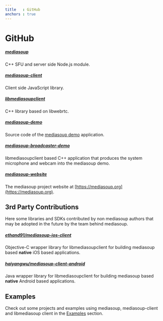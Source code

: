 ```yaml
---
title   : GitHub
anchors : true
---
```



# GitHub

##### [mediasoup](https://github.com/versatica/mediasoup/)

C++ SFU and server side Node.js module.


##### [mediasoup-client](https://github.com/versatica/mediasoup-client/)

Client side JavaScript library.


##### [libmediasoupclient](https://github.com/versatica/libmediasoupclient/)

C++ library based on libwebrtc.

##### [mediasoup-demo](https://github.com/versatica/mediasoup-demo/)


Source code of the [mediasoup demo](https://demo.mediasoup.org) application.


##### [mediasoup-broadcaster-demo](https://github.com/versatica/mediasoup-broadcaster-demo/)

libmediasoupclient based C++ application that produces the system microphone and webcam into the mediasoup demo.


##### [mediasoup-website](https://github.com/versatica/mediasoup-website/)

The mediasoup project website at [https://mediasoup.org](https://mediasoup.org).


## 3rd Party Contributions

Here some libraries and SDKs contributed by non mediasoup authors that may be adopted in the future by the team behind mediasoup.


##### [ethand91/mediasoup-ios-client](https://github.com/ethand91/mediasoup-ios-client)

Objective-C wrapper library for libmediasoupclient for building mediasoup based **native** iOS based applications.


##### [haiyangwu/mediasoup-client-android](https://github.com/haiyangwu/mediasoup-client-android)

Java wrapper library for libmediasoupclient for building mediasoup based **native** Android based applications.


## Examples

Check out some projects and examples using mediasoup, mediasoup-client and libmediasoup client in the [Examples](/documentation/examples/) section.

